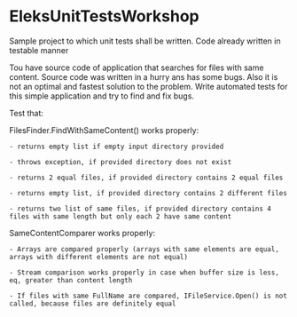 EleksUnitTestsWorkshop
======================

Sample project to which unit tests shall be written. Code already written in testable manner

Tou have source code of application that searches for files with same content.
Source code was written in a hurry ans has some bugs. Also it is not an optimal and fastest solution to the problem.
Write automated tests for this simple application and try to find and fix bugs.


Test that:

  FilesFinder.FindWithSameContent() works properly:

    - returns empty list if empty input directory provided

    - throws exception, if provided directory does not exist

    - returns 2 equal files, if provided directory contains 2 equal files

    - returns empty list, if provided directory contains 2 different files

    - returns two list of same files, if provided directory contains 4 files with same length but only each 2 have same content


  SameContentComparer works properly:

    - Arrays are compared properly (arrays with same elements are equal, arrays with different elements are not equal)

    - Stream comparison works properly in case when buffer size is less, eq, greater than content length

    - If files with same FullName are compared, IFileService.Open() is not called, because files are definitely equal
